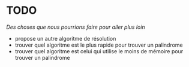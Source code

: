# TODO

_Des choses que nous pourrions faire pour aller plus loin_

- propose un autre algoritme de résolution
- trouver quel algoritme est le plus rapide pour trouver un palindrome
- trouver quel algoritme est celui qui utilise le moins de mémoire pour trouver un palindrome